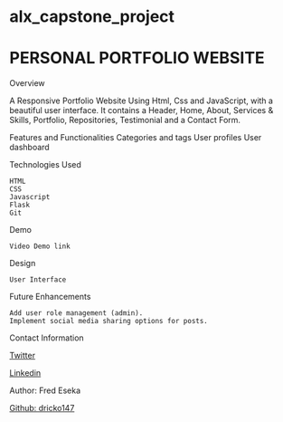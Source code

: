 # alx_capstone_project

<H1>PERSONAL PORTFOLIO WEBSITE</H1>
Overview

A Responsive Portfolio Website Using Html, Css and JavaScript, with a beautiful user interface. It contains a Header, Home, About, Services & Skills, Portfolio, Repositories, Testimonial and a Contact Form.

Features and Functionalities
    Categories and tags
    User profiles
    User dashboard

Technologies Used

    HTML
    CSS
    Javascript
    Flask
    Git

Demo

    Video Demo link

Design

    User Interface

Future Enhancements

    Add user role management (admin).
    Implement social media sharing options for posts.

Contact Information 

<p><a href="https://twitter.com/fred_floss"> Twitter </a></p>

<p><a href="https://linkedin.com/fred_floss"> Linkedin </a></p>

Author: Fred Eseka <p><a href="https://github.com/dricko147">Github: dricko147</a></p>
